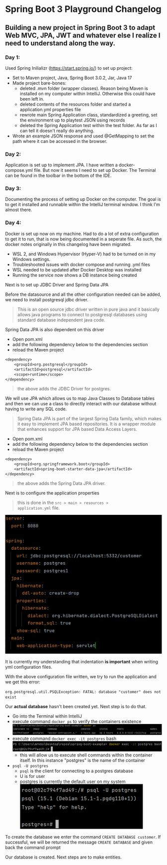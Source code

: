 # Spring Boot 3 Playground Changelog
## Building a new project in Spring Boot 3 to adapt Web MVC, JPA, JWT and whatever else I realize I need to understand along the way.

### Day 1:

Used Spring Inilializr (https://start.spring.io/) to set up project:
- Set to Maven project, Java, Spring Boot 3.0.2, Jar, Java 17
- Made project bare-bones:
	+ deleted .mvn folder (wrapper classes). Reason being Maven is installed on my computer within IntelliJ. Otherwise this could have been left in.
	+ deleted contents of the resources folder and started a application.yml properties file
	+ rewrote main Spring Application class, standardized a greeting, set the environment up to playtest JSON using records
	+ deleted the Spring Application test within the test folder. As far as I can tell it doesn't really do anything.
- Wrote an example JSON response and used @GetMapping to set the path where it can be accessed in the browser.

### Day 2:

Application is set up to implement JPA. I have written a docker-compose.yml file. But now it seems I need to set up Docker. The Terminal can be found in the toolbar in the bottom of the IDE.

### Day 3:

Documenting the process of setting up Docker on the computer. The goal is to get it installed and runnable within the IntelliJ terminal window. I think I'm almost there.

### Day 4:
Docker is set up now on my machine. Had to do a lot of extra configuration to get it to run, that is now being documented in a seperate file. As such, the docker notes originally in this changelog have been migrated.

- WSL 2, and Windows Hypervisor (Hyper-V) had to be turned on in my Windows settings.
- Troubleshooted issues with docker compose and running .yml files
- WSL needed to be updated after Docker Desktop was installed
- Running the service now shows a DB instance being created

Next is to set up JDBC Driver and Spring Data JPA

Before the datasource and all the other configuration needed can be added, we need to install postgresql jdbc driver. 
> This is an open source jdbc driver written in pure java and it basically allows java programs to connect to postgresql databases using standard database independent java code.

Spring Data JPA is also dependent on this driver

- Open pom.xml
- add the following dependency below to the dependencies section
- reload the Maven project
>
	<dependency>
		<groupId>org.postgresql</groupId>
		<artifactId>postgresql</artifactId>
		<scope>runtime</scope>
	</dependency>

> the above adds the JDBC Driver for postgres.


We will use JPA which allows us to map Java Classes to Database tables and then we can use a class to directly interact with our database without having to write any SQL code. 
> Spring Data JPA is part of the largest Spring Data family, which makes it easy to implement JPA based repositories. It is a wrapper module that enhances support for JPA based Data Access Layers.

- Open pom.xml
- add the following dependency below to the dependencies section
- reload the Maven project  
>
	<dependency>
		<groupId>org.springframework.boot</groupId>
		<artifactId>spring-boot-starter-data-jpa</artifactId>
	</dependency>

> the above adds the Spring Data JPA driver.

Next is to configure the application properties
> this is done in the <code>src > main > resources > application.yml</code> file.

![application.yml configuration](images/application-yml-config.png)

It is currently my understanding that indentation **is important** when writing yml configuration files.

With the above configuration file written, we try to run the application and we get this error:
>
`org.postgresql.util.PSQLException: FATAL: database "customer" does not exist`

Our **actual database** hasn't been created yet. Next step is to do that.

- Go into the Terminal within IntelliJ
- execute command `docker ps` to verify the containers existence
![docker terminal commands](images/docker_ps.png)
- execute command `docker exec -it postgres` bash
![docker terminal commands](images/docker_exec_-it_postgres_bash.png)
	- this will allow us to execute shell commands within the container itself. In this instance "postgres" is the name of the container
- `psql -U postgres`	
	- `psql` is the client for connecting to a postgres database
	- U is for user
	- postgres is currently the default user on my system
![psql commands](images/psql_-U_postgres.png)

To create the database we enter the command `CREATE DATABASE customer`. If successful, we will be returned the message `CREATE DATABASE` and given back the command prompt

Our database is created. Next steps are to make entities.